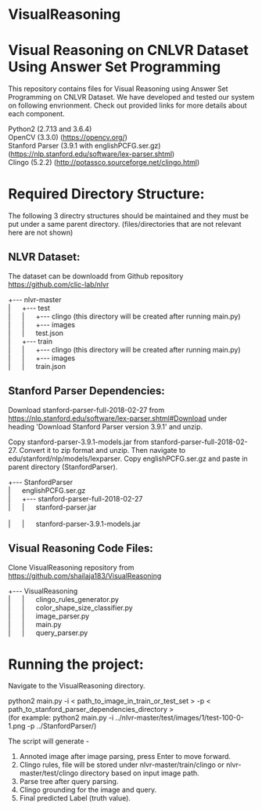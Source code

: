 # VisualReasoning
Visual Reasoning on CNLVR Dataset Using Answer Set Programming
==============================================================

This repository contains files for Visual Reasoning using Answer Set Programming on CNLVR Dataset. We have developed and tested our system on following envrionment.
Check out provided links for more details about each component.

Python2 (2.7.13 and 3.6.4) <br /> 
OpenCV (3.3.0) (https://opencv.org/) <br /> 
Stanford Parser (3.9.1 with englishPCFG.ser.gz) (https://nlp.stanford.edu/software/lex-parser.shtml) <br /> 
Clingo (5.2.2) (http://potassco.sourceforge.net/clingo.html) 

Required Directory Structure:
=============================

The following 3 directry structures should be maintained and they must be put under a same parent directory. (files/directories that are not relevant here are not shown)

NLVR Dataset: <br /> 
-------------
The dataset can be downloadd from Github repository https://github.com/clic-lab/nlvr 

+--- nlvr-master <br /> 
| &nbsp;&nbsp;&nbsp;&nbsp; +--- test <br /> 
| &nbsp;&nbsp;&nbsp;&nbsp; | &nbsp;&nbsp;&nbsp;&nbsp; +--- clingo (this directory will be created after running main.py) <br /> 
| &nbsp;&nbsp;&nbsp;&nbsp; | &nbsp;&nbsp;&nbsp;&nbsp; +--- images <br /> 
| &nbsp;&nbsp;&nbsp;&nbsp; | &nbsp;&nbsp;&nbsp;&nbsp; test.json <br /> 
| &nbsp;&nbsp;&nbsp;&nbsp; +--- train <br /> 
| &nbsp;&nbsp;&nbsp;&nbsp; | &nbsp;&nbsp;&nbsp;&nbsp; +--- clingo (this directory will be created after running main.py) <br /> 
| &nbsp;&nbsp;&nbsp;&nbsp; | &nbsp;&nbsp;&nbsp;&nbsp; +--- images <br /> 
| &nbsp;&nbsp;&nbsp;&nbsp; | &nbsp;&nbsp;&nbsp;&nbsp; train.json <br /> 

Stanford Parser Dependencies: <br /> 
-----------------------------
Download stanford-parser-full-2018-02-27 from https://nlp.stanford.edu/software/lex-parser.shtml#Download under heading 'Download Stanford Parser version 3.9.1' and unzip.

Copy stanford-parser-3.9.1-models.jar from stanford-parser-full-2018-02-27. Convert it to zip format and unzip. Then navigate to edu/stanford/nlp/models/lexparser. Copy englishPCFG.ser.gz and paste in parent directory (StanfordParser).

+--- StanfordParser <br /> 
| &nbsp;&nbsp;&nbsp;&nbsp; englishPCFG.ser.gz <br /> 
| &nbsp;&nbsp;&nbsp;&nbsp; +--- stanford-parser-full-2018-02-27 <br /> 
| &nbsp;&nbsp;&nbsp;&nbsp; | &nbsp;&nbsp;&nbsp;&nbsp; stanford-parser.jar <br />  
| &nbsp;&nbsp;&nbsp;&nbsp; | &nbsp;&nbsp;&nbsp;&nbsp; stanford-parser-3.9.1-models.jar <br /> 

Visual Reasoning Code Files: <br /> 
----------------------------

Clone VisualReasoning repository from https://github.com/shailaja183/VisualReasoning 

+--- VisualReasoning <br /> 
| &nbsp;&nbsp;&nbsp;&nbsp; | &nbsp;&nbsp;&nbsp;&nbsp; clingo_rules_generator.py <br /> 
| &nbsp;&nbsp;&nbsp;&nbsp; | &nbsp;&nbsp;&nbsp;&nbsp; color_shape_size_classifier.py <br /> 
| &nbsp;&nbsp;&nbsp;&nbsp; | &nbsp;&nbsp;&nbsp;&nbsp; image_parser.py <br /> 
| &nbsp;&nbsp;&nbsp;&nbsp; | &nbsp;&nbsp;&nbsp;&nbsp; main.py <br /> 
| &nbsp;&nbsp;&nbsp;&nbsp; | &nbsp;&nbsp;&nbsp;&nbsp; query_parser.py <br />  

Running the project:
====================

Navigate to the VisualReasoning directory.

python2 main.py -i < path_to_image_in_train_or_test_set > -p < path_to_stanford_parser_dependencies_directory > <br />
(for example: python2 main.py -i ../nlvr-master/test/images/1/test-100-0-1.png -p ../StanfordParser/)

The script will generate -
1. Annoted image after image parsing, press Enter to move forward. 
2. Clingo rules, file will be stored under nlvr-master/train/clingo or nlvr-master/test/clingo directory based on input image path.  
3. Parse tree after query parsing.
4. Clingo grounding for the image and query.
5. Final predicted Label (truth value). 


